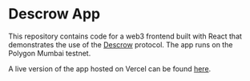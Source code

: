 # Descrow App

This repository contains code for a web3 frontend built with React that demonstrates the use of the [Descrow](https://github.com/rounakbanik/descrow) protocol. The app runs on the Polygon Mumbai testnet.

A live version of the app hosted on Vercel can be found [here](http://descrow-eight.vercel.app/).